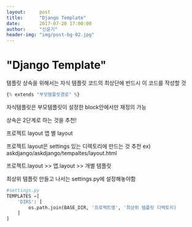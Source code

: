 ```yaml
---
layout:     post
title:      "Django Template"
date:       2017-07-20 17:00:00
author:     "신윤기"
header-img: "img/post-bg-02.jpg"
---
```


# "Django Template" #
템플릿 상속을 위해서는 자식 템플릿 코드의 최상단에 반드시 이 코드를 작성할 것 
```python
{% extends "부모템플릿경로" %}
```

자식템플릿은 부모템플릿이 설정한 block안에서만 재정의 가능


상속은 2단계로 하는 것을 추천!


프로젝트 layout
앱 별 layout

프로젝트 layout은 settings 있는 디렉토리에 만드는 것 추천
ex)
askdjango/askdjango/tempaltes/layout.html

프로젝트.layout >> 앱.layout >> 개별 템플릿

최상위 템플릿 만들고 나서는 settings.py에 설정해놓야함

```python
#settings.py
TEMPLATES =[
    'DIRS': [
        os.path.join(BASE_DIR, '프로젝트명', '최상위 템플릿 디렉토리)
    ]
]

